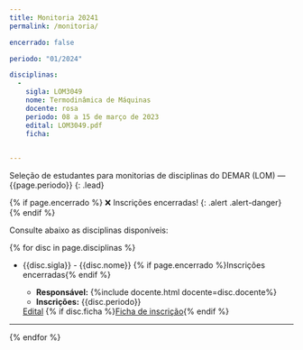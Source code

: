 ```yaml
---
title: Monitoria 20241
permalink: /monitoria/

encerrado: false

periodo: "01/2024"

disciplinas:
  - 
    sigla: LOM3049
    nome: Termodinâmica de Máquinas
    docente: rosa
    periodo: 08 a 15 de março de 2023
    edital: LOM3049.pdf
    ficha: 
  

---
```


Seleção de estudantes para monitorias de disciplinas do DEMAR (LOM) &mdash; {{page.periodo}}
{: .lead}

{% if page.encerrado %}
:x: Inscrições encerradas!
{: .alert .alert-danger}
{% endif %}

Consulte abaixo as disciplinas disponíveis:

{% for disc in page.disciplinas %}

- {{disc.sigla}} - {{disc.nome}} {% if page.encerrado %}<span class='badge badge-warning'>Inscrições encerradas</span>{% endif %}
  - **Responsável:** {%include docente.html docente=disc.docente%}
  - **Inscrições:** {{disc.periodo}}

  <div class="btn-group" role="group" aria-label="Monitoria{{disc.sigla}}">
    <a role="button" class="btn btn-primary mr-1" href="{{site.baseurl}}/assets/docs/{{disc.edital}}">Edital</a>
      {% if disc.ficha %}<a role="button" class="btn btn-primary" href="{{site.baseurl}}/assets/docs/{{disc.ficha}}">Ficha de inscrição</a>{% endif %}
  </div>

---
{% endfor %}
